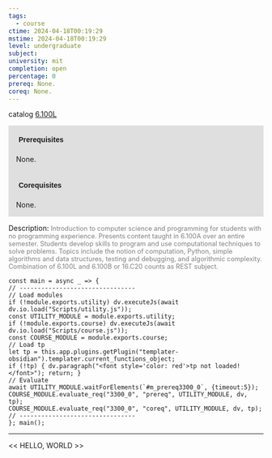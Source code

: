 ```yaml
---
tags:
  - course
ctime: 2024-04-18T00:19:29
mstime: 2024-04-18T00:19:29
level: undergraduate
subject: 
university: mit
completion: open
percentage: 0
prereq: None.
coreq: None.
---
```


catalog [6.100L](http://student.mit.edu/catalog/m6a.html#6.100L)

<span style="display: block; padding: 15px; background-color: rgb(100, 100, 100, 0.2);"><font id="m_prereq3300_0" style="display: block; font-family: Arial, sans-serif; font-weight: bold; padding: 5px">Prerequisites</font><br><span id="prereq3300_0">None.</span></span>
<span style="display: block; padding: 15px; background-color: rgb(100, 100, 100, 0.2);"><font id="m_coreq3300_0" style="display: block; font-family: Arial, sans-serif; font-weight: bold; padding: 5px">Corequisites</font><br><span id="coreq3300_0">None.</span></span>

<font style="">Description:</font>
<font style="color: grey; font-size: 0.8rem;">Introduction to computer science and programming for students with no programming experience. Presents content taught in 6.100A over an entire semester. Students develop skills to program and use computational techniques to solve problems. Topics include the notion of computation, Python, simple algorithms and data structures, testing and debugging, and algorithmic complexity. Combination of 6.100L and 6.100B or 16.C20 counts as REST subject.</font>

```dataviewjs
const main = async _ => {
// --------------------------------
// Load modules
if (!module.exports.utility) dv.executeJs(await dv.io.load("Scripts/utility.js"));
const UTILITY_MODULE = module.exports.utility;
if (!module.exports.course) dv.executeJs(await dv.io.load("Scripts/course.js"));
const COURSE_MODULE = module.exports.course;
// Load tp
let tp = this.app.plugins.getPlugin("templater-obsidian").templater.current_functions_object;
if (!tp) { dv.paragraph("<font style='color: red'>tp not loaded!</font>"); return; }
// Evaluate
await UTILITY_MODULE.waitForElements(`#m_prereq3300_0`, {timeout:5});
COURSE_MODULE.evaluate_req("3300_0", "prereq", UTILITY_MODULE, dv, tp);
COURSE_MODULE.evaluate_req("3300_0", "coreq", UTILITY_MODULE, dv, tp);
// --------------------------------
}; main();
```

---

<< HELLO, WORLD >>
